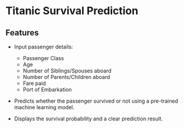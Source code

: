 # Titanic Survival Prediction

## Features

- Input passenger details:  
  - Passenger Class
  - Age
  - Number of Siblings/Spouses aboard
  - Number of Parents/Children aboard
  - Fare paid
  - Port of Embarkation

- Predicts whether the passenger survived or not using a pre-trained machine learning model.

- Displays the survival probability and a clear prediction result.
